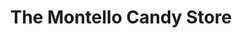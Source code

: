 ---
title: "The Montello Candy Store"
url: /montello/the-montello-candy-store/
shop: confectionery
---